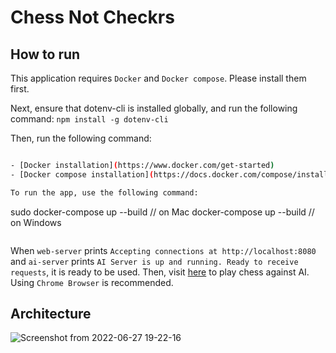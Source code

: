 # Chess Not Checkrs

## How to run

This application requires `Docker` and `Docker compose`. Please install them first.

Next, ensure that dotenv-cli is installed globally, and run the following command:
`npm install -g dotenv-cli`

Then, run the following command:

```bash

- [Docker installation](https://www.docker.com/get-started)
- [Docker compose installation](https://docs.docker.com/compose/install/)

To run the app, use the following command:

```

sudo docker-compose up --build // on Mac
docker-compose up --build // on Windows

```

```

When `web-server` prints `Accepting connections at http://localhost:8080` and `ai-server` prints `AI Server is up and running. Ready to receive requests`, it is ready to be used. Then, visit [here](http://localhost:8080) to play chess against AI. Using `Chrome Browser` is recommended.

## Architecture

![Screenshot from 2022-06-27 19-22-16](https://user-images.githubusercontent.com/48105703/176066683-840572dc-ef22-4530-a42b-419d891c560d.png)

```

```
